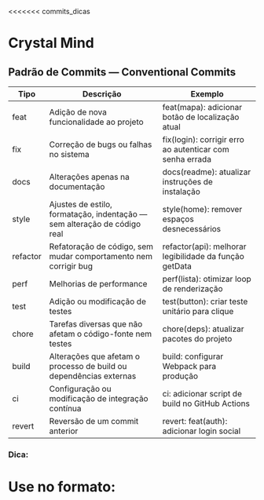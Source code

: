 <<<<<<< commits_dicas
# Crystal Mind

## Padrão de Commits — Conventional Commits

| Tipo        | Descrição                                                                 | Exemplo                                                   |
|-------------|---------------------------------------------------------------------------|-----------------------------------------------------------|
| feat      | Adição de nova funcionalidade ao projeto                                  | feat(mapa): adicionar botão de localização atual        |
| fix       | Correção de bugs ou falhas no sistema                                     | fix(login): corrigir erro ao autenticar com senha errada|
| docs      | Alterações apenas na documentação                                          | docs(readme): atualizar instruções de instalação        |
| style     | Ajustes de estilo, formatação, indentação — sem alteração de código real  | style(home): remover espaços desnecessários             |
| refactor  | Refatoração de código, sem mudar comportamento nem corrigir bug           | refactor(api): melhorar legibilidade da função getData  |
| perf      | Melhorias de performance                                                  | perf(lista): otimizar loop de renderização              |
| test      | Adição ou modificação de testes                                           | test(button): criar teste unitário para clique          |
| chore     | Tarefas diversas que não afetam o código-fonte nem testes                 | chore(deps): atualizar pacotes do projeto               |
| build     | Alterações que afetam o processo de build ou dependências externas        | build: configurar Webpack para produção                 |
| ci        | Configuração ou modificação de integração contínua                        | ci: adicionar script de build no GitHub Actions         |
| revert    | Reversão de um commit anterior                                            | revert: feat(auth): adicionar login social              |

### Dica:
Use no formato:
=======
